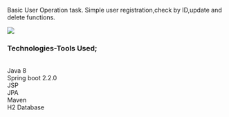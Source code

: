  Basic User Operation task. Simple user registration,check by ID,update and delete functions. <br>
 
 ![](screen.gif)

 <h3> Technologies-Tools Used; </h3>   <br>
  Java 8 <br>
  Spring boot 2.2.0 <br>
  JSP <br>
  JPA <br>
  Maven <br>
  H2 Database <br>
  

<br>
<br>


